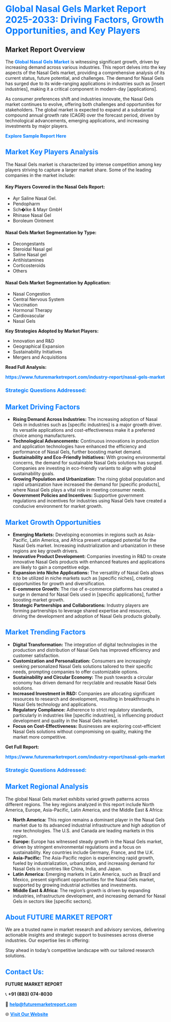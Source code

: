 <h1 style="color: #007BFF;">Global Nasal Gels Market Report 2025-2033: Driving Factors, Growth Opportunities, and Key Players</h1>

<section id="overview">
<h2>Market Report Overview</h2>
<p>The <a href="https://www.futuremarketreport.com/industry-report/nasal-gels-market" style="color: #007BFF; text-decoration: none;"><strong>Global Nasal Gels Market</strong></a> is witnessing significant growth, driven by increasing demand across various industries. This report delves into the key aspects of the Nasal Gels market, providing a comprehensive analysis of its current status, future potential, and challenges. The demand for Nasal Gels has surged due to its wide-ranging applications in industries such as [insert industries], making it a critical component in modern-day [applications].</p>
<p>As consumer preferences shift and industries innovate, the Nasal Gels market continues to evolve, offering both challenges and opportunities for stakeholders. The global market is expected to expand at a substantial compound annual growth rate (CAGR) over the forecast period, driven by technological advancements, emerging applications, and increasing investments by major players.</p>
</section>

<section id="overview">
<p><a href="https://www.futuremarketreport.com/request-sample/reportId=123716" style="color: #007BFF; text-decoration: none;"><strong>Explore Sample Report Here</strong></a></p>
</section>

<section id="key-players">
<h2 style="color: #007BFF;">Market Key Players Analysis</h2>
<p>The Nasal Gels market is characterized by intense competition among key players striving to capture a larger market share. Some of the leading companies in the market include:</p>
<h4>Key Players Covered in the Nasal Gels Report:</h4>
<ul><li>Ayr Saline Nasal Gel.</li><li>Pendopharm</li><li>Sch�lke &amp; Mayr GmbH</li><li>Rhinase Nasal Gel</li><li>Boroleum Ointment</li></ul>
<h4>Nasal Gels Market Segmentation by Type:</h4>
<ul><li>Decongestants</li><li>Steroidal Nasal gel</li><li>Saline Nasal gel</li><li>Antihistamines</li><li>Corticosteroids</li><li>Others</li></ul>

<h4>Nasal Gels Market Segmentation by Application:</h4>
<ul><li>Nasal Congestion</li><li>Central Nervous System</li><li>Vaccination</li><li>Hormonal Therapy</li><li>Cardiovascular</li><li>Nasal Gels</li></ul>
<p><strong>Key Strategies Adopted by Market Players:</strong></p>
<ul>
<li>Innovation and R&D</li>
<li>Geographical Expansion</li>
<li>Sustainability Initiatives</li>
<li>Mergers and Acquisitions</li>
</ul>
</section>

<section>
<p><strong>Read Full Analysis: </strong></p><a href="https://www.futuremarketreport.com/industry-report/nasal-gels-market" style="color: #007BFF; text-decoration: none;"><strong>https://www.futuremarketreport.com/industry-report/nasal-gels-market</strong></a>
<h3 style="color: #007BFF;">Strategic Questions Addressed:</h3>
</section>

<section id="driving-factors">
<h2 style="color: #007BFF;">Market Driving Factors</h2>
<ul>
<li><strong>Rising Demand Across Industries:</strong> The increasing adoption of Nasal Gels in industries such as [specific industries] is a major growth driver. Its versatile applications and cost-effectiveness make it a preferred choice among manufacturers.</li>
<li><strong>Technological Advancements:</strong> Continuous innovations in production and application technologies have enhanced the efficiency and performance of Nasal Gels, further boosting market demand.</li>
<li><strong>Sustainability and Eco-Friendly Initiatives:</strong> With growing environmental concerns, the demand for sustainable Nasal Gels solutions has surged. Companies are investing in eco-friendly variants to align with global sustainability goals.</li>
<li><strong>Growing Population and Urbanization:</strong> The rising global population and rapid urbanization have increased the demand for [specific products], where Nasal Gels plays a vital role in meeting consumer needs.</li>
<li><strong>Government Policies and Incentives:</strong> Supportive government regulations and incentives for industries using Nasal Gels have created a conducive environment for market growth.</li>
</ul>
</section>

<section id="growth-opportunities">
<h2 style="color: #007BFF;">Market Growth Opportunities</h2>
<ul>
<li><strong>Emerging Markets:</strong> Developing economies in regions such as Asia-Pacific, Latin America, and Africa present untapped potential for the Nasal Gels market. Increasing industrialization and urbanization in these regions are key growth drivers.</li>
<li><strong>Innovative Product Development:</strong> Companies investing in R&D to create innovative Nasal Gels products with enhanced features and applications are likely to gain a competitive edge.</li>
<li><strong>Expansion into Niche Applications:</strong> The versatility of Nasal Gels allows it to be utilized in niche markets such as [specific niches], creating opportunities for growth and diversification.</li>
<li><strong>E-commerce Growth:</strong> The rise of e-commerce platforms has created a surge in demand for Nasal Gels used in [specific applications], further boosting market growth.</li>
<li><strong>Strategic Partnerships and Collaborations:</strong> Industry players are forming partnerships to leverage shared expertise and resources, driving the development and adoption of Nasal Gels products globally.</li>
</ul>
</section>

<section id="trending-factors">
<h2 style="color: #007BFF;">Market Trending Factors</h2>
<ul>
<li><strong>Digital Transformation:</strong> The integration of digital technologies in the production and distribution of Nasal Gels has improved efficiency and customer satisfaction.</li>
<li><strong>Customization and Personalization:</strong> Consumers are increasingly seeking personalized Nasal Gels solutions tailored to their specific needs, prompting companies to offer customizable options.</li>
<li><strong>Sustainability and Circular Economy:</strong> The push towards a circular economy has driven demand for recyclable and reusable Nasal Gels solutions.</li>
<li><strong>Increased Investment in R&D:</strong> Companies are allocating significant resources to research and development, resulting in breakthroughs in Nasal Gels technology and applications.</li>
<li><strong>Regulatory Compliance:</strong> Adherence to strict regulatory standards, particularly in industries like [specific industries], is influencing product development and quality in the Nasal Gels market.</li>
<li><strong>Focus on Cost-Effectiveness:</strong> Businesses are exploring cost-efficient Nasal Gels solutions without compromising on quality, making the market more competitive.</li>
</ul>
</section>

<section>
<p><strong>Get Full Report: </strong></p><a href="https://www.futuremarketreport.com/industry-report/nasal-gels-market" style="color: #007BFF; text-decoration: none;"><strong>https://www.futuremarketreport.com/industry-report/nasal-gels-market</strong></a>
<h3 style="color: #007BFF;">Strategic Questions Addressed:</h3>
</section>


<section id="regional-analysis">
<h2 style="color: #007BFF;">Market Regional Analysis</h2>
<p>The global Nasal Gels market exhibits varied growth patterns across different regions. The key regions analyzed in this report include North America, Europe, Asia-Pacific, Latin America, and the Middle East & Africa:</p>
<ul>
<li><strong>North America:</strong> This region remains a dominant player in the Nasal Gels market due to its advanced industrial infrastructure and high adoption of new technologies. The U.S. and Canada are leading markets in this region.</li>
<li><strong>Europe:</strong> Europe has witnessed steady growth in the Nasal Gels market, driven by stringent environmental regulations and a focus on sustainability. Key countries include Germany, France, and the U.K.</li>
<li><strong>Asia-Pacific:</strong> The Asia-Pacific region is experiencing rapid growth, fueled by industrialization, urbanization, and increasing demand for Nasal Gels in countries like China, India, and Japan.</li>
<li><strong>Latin America:</strong> Emerging markets in Latin America, such as Brazil and Mexico, present significant opportunities for the Nasal Gels market, supported by growing industrial activities and investments.</li>
<li><strong>Middle East & Africa:</strong> The region’s growth is driven by expanding industries, infrastructure development, and increasing demand for Nasal Gels in sectors like [specific sectors].</li>
</ul>
</section>

<footer>
<h2 style="color: #007BFF;">About FUTURE MARKET REPORT</h2>
<p>We are a trusted name in market research and advisory services, delivering actionable insights and strategic support to businesses across diverse industries. Our expertise lies in offering:</p>

<p>Stay ahead in today’s competitive landscape with our tailored research solutions.</p>

<h2 style="color: #007BFF;">Contact Us:</h2>
<p><strong>FUTURE MARKET REPORT</strong></p>
<p>📞 <strong>+91 (883) 074-8030</strong></p>
<p>📧 <strong><a href="mailto:help@futuremarketreport.com" style="color: #007BFF;">help@futuremarketreport.com</a></strong></p>
<p>🌐 <strong><a href="https://www.futuremarketreport.com/" style="color: #007BFF;">Visit Our Website</a></strong></p>
</footer>